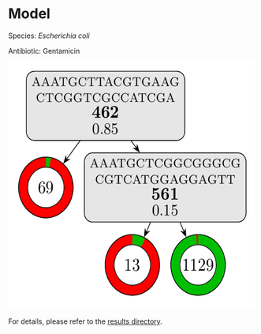 
# Model

Species: *Escherichia coli*

Antibiotic: Gentamicin

<img src="./model.png" width=500 height=500 />

For details, please refer to the [results directory](../../../../../results/cart_b/escherichia%20coli/gentamicin/repeat_3/).

